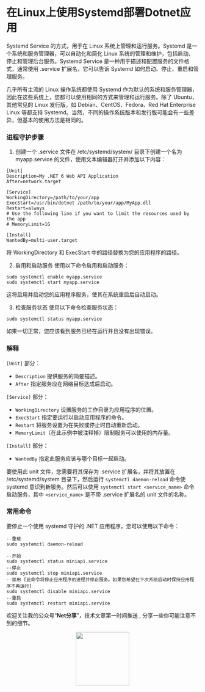
# 在Linux上使用Systemd部署Dotnet应用


Systemd Service 的方式，用于在 Linux 系统上管理和运行服务。Systemd 是一个系统和服务管理器，可以自动化和简化 Linux 系统的管理和维护，包括启动、停止和管理后台服务。Systemd Service 是一种用于描述和配置服务的文件格式，通常使用 .service 扩展名，它可以告诉 Systemd 如何启动、停止、重启和管理服务。

几乎所有主流的 Linux 操作系统都使用 Systemd 作为默认的系统和服务管理器，因此在这些系统上，您都可以使用相同的方式来管理和运行服务。除了 Ubuntu，其他常见的 Linux 发行版，如 Debian、CentOS、Fedora、Red Hat Enterprise Linux 等都支持 Systemd。当然，不同的操作系统版本和发行版可能会有一些差异，但基本的使用方法是相同的。

### 进程守护步骤

1. 创建一个 .service 文件在 /etc/systemd/system/ 目录下创建一个名为 myapp.service 的文件，使用文本编辑器打开并添加以下内容：

```
[Unit]
Description=My .NET 6 Web API Application
After=network.target

[Service]
WorkingDirectory=/path/to/your/app
ExecStart=/usr/bin/dotnet /path/to/your/app/MyApp.dll
Restart=always
# Use the following line if you want to limit the resources used by the app
# MemoryLimit=1G

[Install]
WantedBy=multi-user.target
```

将 WorkingDirectory 和 ExecStart 中的路径替换为您的应用程序的路径。

2. 启用和启动服务    使用以下命令启用和启动服务：

```
sudo systemctl enable myapp.service
sudo systemctl start myapp.service
```

这将启用并启动您的应用程序服务，使其在系统重启后自动启动。

3. 检查服务状态    使用以下命令检查服务状态：

```
sudo systemctl status myapp.service
```

如果一切正常，您应该看到服务已经在运行并且没有出现错误。

### 解释

`[Unit]` 部分：
- `Description` 提供服务的简要描述。
- `After` 指定服务应在网络目标达成后启动。

`[Service]` 部分：
- `WorkingDirectory` 设置服务的工作目录为应用程序的位置。
- `ExecStart` 指定要运行以启动应用程序的命令。
- `Restart` 将服务设置为在失败或停止时自动重新启动。
- `MemoryLimit`（在此示例中被注释掉）限制服务可以使用的内存量。

`[Install]` 部分：
- `WantedBy` 指定此服务应该与哪个目标一起启动。

要使用此 unit 文件，您需要将其保存为 .service 扩展名，并将其放置在 /etc/systemd/system 目录下，然后运行 `systemctl daemon-reload` 命令使 systemd 意识到新服务。然后可以使用 `systemctl start <service_name>` 命令启动服务，其中 `<service_name>` 是不带 .service 扩展名的 unit 文件的名称。

### 常用命令



要停止一个使用 systemd 守护的 .NET 应用程序，您可以使用以下命令：

```
--重载
sudo systemctl daemon-reload

--开始
sudo systemctl status miniapi.service
--停止
sudo systemctl stop miniapi.service
--禁用 [此命令将停止应用程序的进程并停止服务。如果您希望在下次系统启动时保持应用程序不再运行]
sudo systemctl disable miniapi.service
--重启 
sudo systemctl restart miniapi.service
```

欢迎关注我的公众号“**Net分享**”，技术文章第一时间推送 , 分享一些你可能注意不到的细节。
 
<center>
    <img src="https://img2022.cnblogs.com/blog/1920368/202210/1920368-20221018151428175-1348767064.jpg" style="width: 140px;">
</center>
